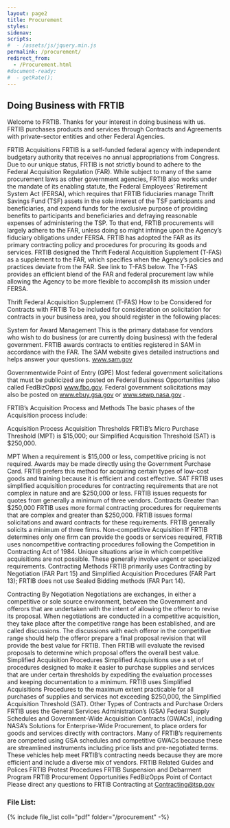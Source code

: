 ```yaml
---
layout: page2
title: Procurement
styles:
sidenav:
scripts:
#  - /assets/js/jquery.min.js
permalink: /procurement/
redirect_from:
  - /Procurement.html
#document-ready:
#  - getRate();
---
```


## Doing Business with FRTIB
Welcome to FRTIB. Thanks for your interest in doing business with us. FRTIB purchases products and services through Contracts and Agreements with private-sector entities and other Federal Agencies.

FRTIB Acquisitions
FRTIB is a self-funded federal agency with independent budgetary authority that receives no annual appropriations from Congress. Due to our unique status, FRTIB is not strictly bound to adhere to the Federal Acquisition Regulation (FAR). While subject to many of the same procurement laws as other government agencies, FRTIB also works under the mandate of its enabling statute, the Federal Employees’ Retirement System Act (FERSA), which requires that FRTIB fiduciaries manage Thrift Savings Fund (TSF) assets in the sole interest of the TSF participants and beneficiaries, and expend funds for the exclusive purpose of providing benefits to participants and beneficiaries and defraying reasonable expenses of administering the TSP. To that end, FRTIB procurements will largely adhere to the FAR, unless doing so might infringe upon the Agency’s fiduciary obligations under FERSA. FRTIB has adopted the FAR as its primary contracting policy and procedures for procuring its goods and services. FRTIB designed the Thrift Federal Acquisition Supplement (T-FAS) as a supplement to the FAR, which specifies when the Agency’s policies and practices deviate from the FAR. See link to T-FAS below. The T-FAS provides an efficient blend of the FAR and federal procurement law while allowing the Agency to be more flexible to accomplish its mission under FERSA.

Thrift Federal Acquisition Supplement (T-FAS)
How to be Considered for Contracts with FRTIB
To be included for consideration on solicitation for contracts in your business area, you should register in the following places:

System for Award Management
This is the primary database for vendors who wish to do business (or are currently doing business) with the federal government. FRTIB awards contracts to entities registered in SAM in accordance with the FAR. The SAM website gives detailed instructions and helps answer your questions. www.sam.gov

Governmentwide Point of Entry (GPE)
Most federal government solicitations that must be publicized are posted on Federal Business Opportunities (also called FedBizOpps) www.fbo.gov. Federal government solicitations may also be posted on www.ebuy.gsa.gov or www.sewp.nasa.gov .

FRTIB’s Acquisition Process and Methods
The basic phases of the Acquisition process include:

Acquisition Process
Acquisition Thresholds
FRTIB’s Micro Purchase Threshold (MPT) is $15,000; our Simplified Acquisition Threshold (SAT) is $250,000.

MPT
When a requirement is $15,000 or less, competitive pricing is not required.
Awards may be made directly using the Government Purchase Card.
FRTIB prefers this method for acquiring certain types of low-cost goods and training because it is efficient and cost effective.
SAT
FRTIB uses simplified acquisition procedures for contracting requirements that are not complex in nature and are $250,000 or less.
FRTIB issues requests for quotes from generally a minimum of three vendors.
Contracts Greater than $250,000
FRTIB uses more formal contracting procedures for requirements that are complex and greater than $250,000.
FRTIB issues formal solicitations and award contracts for these requirements.
FRTIB generally solicits a minimum of three firms.
Non-competitive Acquisition
If FRTIB determines only one firm can provide the goods or services required, FRTIB uses noncompetitive contracting procedures following the Competition in Contracting Act of 1984.
Unique situations arise in which competitive acquisitions are not possible. These generally involve urgent or specialized requirements.
Contracting Methods
FRTIB primarily uses Contracting by Negotiation (FAR Part 15) and Simplified Acquisition Procedures (FAR Part 13); FRTIB does not use Sealed Bidding methods (FAR Part 14).

Contracting By Negotiation
Negotiations are exchanges, in either a competitive or sole source environment, between the Government and offerors that are undertaken with the intent of allowing the offeror to revise its proposal. When negotiations are conducted in a competitive acquisition, they take place after the competitive range has been established, and are called discussions. The discussions with each offeror in the competitive range should help the offeror prepare a final proposal revision that will provide the best value for FRTIB. Then FRTIB will evaluate the revised proposals to determine which proposal offers the overall best value.
Simplified Acquisition Procedures
Simplified Acquisitions use a set of procedures designed to make it easier to purchase supplies and services that are under certain thresholds by expediting the evaluation processes and keeping documentation to a minimum. FRTIB uses Simplified Acquisitions Procedures to the maximum extent practicable for all purchases of supplies and services not exceeding $250,000, the Simplified Acquisition Threshold (SAT).
Other Types of Contracts and Purchase Orders
FRTIB uses the General Services Administration’s (GSA) Federal Supply Schedules and Government-Wide Acquisition Contracts (GWACs), including NASA’s Solutions for Enterprise-Wide Procurement, to place orders for goods and services directly with contractors.
Many of FRTIB’s requirements are competed using GSA schedules and competitive GWACs because these are streamlined instruments including price lists and pre-negotiated terms. These vehicles help meet FRTIB’s contracting needs because they are more efficient and include a diverse mix of vendors.
FRTIB Related Guides and Polices
FRTIB Protest Procedures
FRTIB Suspension and Debarment Program
FRTIB Procurement Opportunities
FedBizOpps
Point of Contact
Please direct any questions to FRTIB Contracting at Contracting@tsp.gov


### File List:

<!-- list files -->
{% include file_list coll="pdf" folder="/procurement" -%}
<!-- done list files -->

<!-- CONTENT END -->
